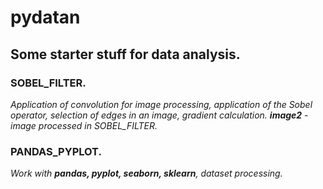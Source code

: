 # pydatan
## Some starter stuff for data analysis.

### SOBEL_FILTER.
*Application of convolution for image processing, application of the Sobel operator, selection of edges in an image, gradient calculation.*
***image2*** - *image processed in SOBEL_FILTER.*

### PANDAS_PYPLOT.
*Work with **pandas, pyplot, seaborn, sklearn**, dataset processing.*
